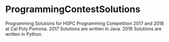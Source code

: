 # ProgrammingContestSolutions
Programming Solutions for HSPC Programming Competition 2017 and 2018 at Cal Poly Pomona.
2017 Solutions are written in Java.
2018 Solutions are written in Python.
